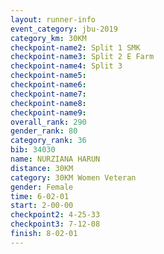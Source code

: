 ```yaml
---
layout: runner-info 
event_category: jbu-2019 
category_km: 30KM 
checkpoint-name2: Split 1 SMK 
checkpoint-name3: Split 2 E Farm 
checkpoint-name4: Split 3 
checkpoint-name5: 
checkpoint-name6: 
checkpoint-name7: 
checkpoint-name8: 
checkpoint-name9: 
overall_rank: 290
gender_rank: 80
category_rank: 36
bib: 34030
name: NURZIANA HARUN
distance: 30KM
category: 30KM Women Veteran
gender: Female
time: 6-02-01
start: 2-00-00
checkpoint2: 4-25-33
checkpoint3: 7-12-08
finish: 8-02-01
---
```


